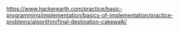 https://www.hackerearth.com/practice/basic-programming/implementation/basics-of-implementation/practice-problems/algorithm/final-destination-cakewalk/
